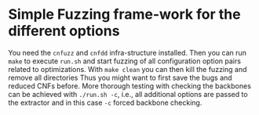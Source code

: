 # Simple Fuzzing frame-work for the different options

You need the `cnfuzz` and `cnfdd` infra-structure installed.
Then you can run `make` to execute `run.sh` and start
fuzzing of all configuration option pairs related to optimizations.
With `make clean` you can then kill the fuzzing and remove all directories
Thus you might want to first save the bugs and reduced CNFs before.
More thorough testing with checking the backbones can be achieved
with `./run.sh -c`, i.e., all additional options are passed to the
extractor and in this case `-c` forced backbone checking.
